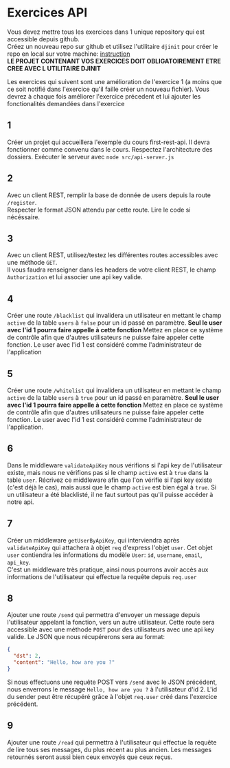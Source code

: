 # Exercices API

Vous devez mettre tous les exercices dans 1 unique repository qui est accessible depuis github.  
Créez un nouveau repo sur github et utilisez l'utilitaire `djinit` pour créer le repo en local sur votre machine: [instruction](https://github.com/AbsoluteVirtueXI/alyra-courses/blob/master/node/1-node-introduction.md#djinit)  
**LE PROJET CONTENANT VOS EXERCICES DOIT OBLIGATOIREMENT ETRE CREE AVEC L UTILITAIRE DJINIT**

Les exercices qui suivent sont une amélioration de l'exercice 1 (a moins que ce soit notifié dans l'exercice qu'il faille créer un nouveau fichier).
Vous devrez à chaque fois améliorer l'exercice précedent et lui ajouter les fonctionalités demandées dans l'exercice

## 1

Créer un projet qui accueillera l'exemple du cours first-rest-api.
Il devra fonctionner comme convenu dans le cours.
Respectez l'architecture des dossiers.
Exécuter le serveur avec `node src/api-server.js`

## 2

Avec un client REST, remplir la base de donnée de users depuis la route `/register`.  
Respecter le format JSON attendu par cette route. Lire le code si nécéssaire.

## 3

Avec un client REST, utilisez/testez les différentes routes accessibles avec une méthode `GET`.  
Il vous faudra renseigner dans les headers de votre client REST, le champ `Authorization` et lui associer une api key valide.

## 4

Créer une route `/blacklist` qui invalidera un utilisateur en mettant le champ `active` de la table `users` à `false` pour un id passé en paramètre.
**Seul le user avec l'id 1 pourra faire appelle à cette fonction**
Mettez en place ce système de contrôle afin que d'autres utilisateurs ne puisse faire appeler cette fonction.
Le user avec l'id 1 est considéré comme l'administrateur de l'application

## 5

Créer une route `/whitelist` qui invalidera un utilisateur en mettant le champ `active` de la table `users` à `true` pour un id passé en paramètre.
**Seul le user avec l'id 1 pourra faire appelle à cette fonction**
Mettez en place ce système de contrôle afin que d'autres utilisateurs ne puisse faire appeler cette fonction.
Le user avec l'id 1 est considéré comme l'administrateur de l'application.

## 6

Dans le middleware `validateApiKey` nous vérifions si l'api key de l'utilisateur existe, mais nous ne vérifions pas si le champ `active` est à `true` dans la table `user`.
Récrivez ce middleware afin que l'on vérifie si l'api key existe (c'est déjà le cas), mais aussi que le champ `active` est bien égal à `true`.
Si un utilisateur a été blacklisté, il ne faut surtout pas qu'il puisse accéder à notre api.

## 7

Créer un middleware `getUserByApiKey`, qui interviendra après `validateApiKey` qui attachera à objet `req` d'express l'objet `user`.
Cet objet `user` contiendra les informations du modèle `User`: `id`, `username`, `email`, `api_key`.  
C'est un middleware très pratique, ainsi nous pourrons avoir accès aux informations de l'utilisateur qui effectue la requête depuis `req.user`

## 8

Ajouter une route `/send` qui permettra d'envoyer un message depuis l'utilisateur appelant la fonction, vers un autre utilisateur.
Cette route sera accessible avec une méthode `POST` pour des utilisateurs avec une api key valide. Le JSON que nous récupérerons sera au format:

```json
{
  "dst": 2,
  "content": "Hello, how are you ?"
}
```

Si nous effectuons une requête POST vers `/send` avec le JSON précédent, nous enverrons le message `Hello, how are you ?` à l'utilisateur d'id 2.
L'id du sender peut être récupéré grâce à l'objet `req.user` créé dans l'exercice précédent.

## 9

Ajouter une route `/read` qui permettra à l'utilisateur qui effectue la requête de lire tous ses messages, du plus récent au plus ancien.
Les messages retournés seront aussi bien ceux envoyés que ceux reçus.
